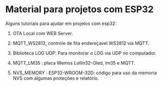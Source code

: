 # Material para projetos com ESP32

Alguns tutoriais para ajudar em projetos com esp32:

1. OTA Local com WEB Server.

2. MQTT_WS2812, controle de fita endereçavel WS2812 via MQTT.

3. Biblioteca LOG UDP: Para monitorar o LOG via UDP no computador.

4. MQTT_LM35 : placa Wemos Lollin32-Oled, lm35 e MQTT.

5. NVS_MEMORY : ESP32-WROOM-32D: código para uso da memoria NVS com algumas proteções e relatório.

